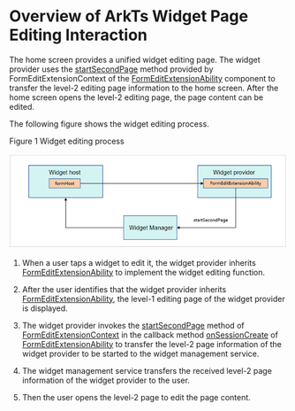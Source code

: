 # Overview of ArkTs Widget Page Editing Interaction

The home screen provides a unified widget editing page. The widget provider uses the [startSecondPage](../reference/apis-form-kit/js-apis-inner-application-formEditExtensionContext.md#startsecondpage) method provided by FormEditExtensionContext of the [FormEditExtensionAbility](../reference/apis-form-kit/js-apis-app-form-formEditExtensionAbility.md) component to transfer the level-2 editing page information to the home screen. After the home screen opens the level-2 editing page, the page content can be edited.


The following figure shows the widget editing process.

Figure 1 Widget editing process

![FormEditExtensionAbility](./figures/Widget-FormEditExtensionAbility.PNG)

1. When a user taps a widget to edit it, the widget provider inherits [FormEditExtensionAbility](../reference/apis-form-kit/js-apis-app-form-formEditExtensionAbility.md) to implement the widget editing function.

2. After the user identifies that the widget provider inherits [FormEditExtensionAbility](../reference/apis-form-kit/js-apis-app-form-formEditExtensionAbility.md), the level-1 editing page of the widget provider is displayed.

3. The widget provider invokes the [startSecondPage](../reference/apis-form-kit/js-apis-inner-application-formEditExtensionContext.md#formeditextensioncontextstartsecondpage) method of [FormEditExtensionContext](../reference/apis-form-kit/js-apis-inner-application-formEditExtensionContext.md) in the callback method [onSessionCreate](../reference/apis-ability-kit/js-apis-app-ability-uiExtensionAbility.md#onsessioncreate) of [FormEditExtensionAbility](../reference/apis-form-kit/js-apis-app-form-formEditExtensionAbility.md) to transfer the level-2 page information of the widget provider to be started to the widget management service.

4. The widget management service transfers the received level-2 page information of the widget provider to the user.

5. Then the user opens the level-2 page to edit the page content.
